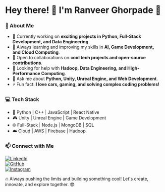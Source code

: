 # Hey there! 👋 I'm Ranveer Ghorpade 🚀  

### 🚀 About Me  
- 🔭 Currently working on **exciting projects in Python, Full-Stack Development, and Data Engineering**.  
- 🌱 Always learning and improving my skills in **AI, Game Development, and Cloud Computing**.  
- 👯 Open to collaborations on **cool tech projects and open-source contributions**.  
- 🤔 Looking for help with **Hadoop, Data Engineering, and High-Performance Computing**.  
- 💬 Ask me about **Python, Unity, Unreal Engine, and Web Development**.  
- ⚡ Fun fact: **I love cars, gaming, and solving complex coding problems!**  

### 💻 Tech Stack  
- 🐍 Python | C++ | JavaScript | React Native  
- 🎮 Unity | Unreal Engine | Game Development  
- 🌐 Full-Stack | Node.js | MongoDB | SQL  
- ☁️ Cloud | AWS | Firebase | Hadoop  

### 📫 Connect with Me  
[![LinkedIn](https://img.shields.io/badge/LinkedIn-%230077B5.svg?&style=for-the-badge&logo=linkedin&logoColor=white)](https://www.linkedin.com/in/ranveer-ghorpade-gg/)  
[![GitHub](https://img.shields.io/badge/GitHub-%2312100E.svg?&style=for-the-badge&logo=github&logoColor=white)](https://github.com/ReeVNaR?tab=repositories)  
[![Instagram](https://img.shields.io/badge/Instagram-%23E4405F.svg?&style=for-the-badge&logo=instagram&logoColor=white)](https://www.instagram.com/ranveer._.15)  

🔥 Always pushing the limits and building something cool! Let's create, innovate, and explore together. 😎  
